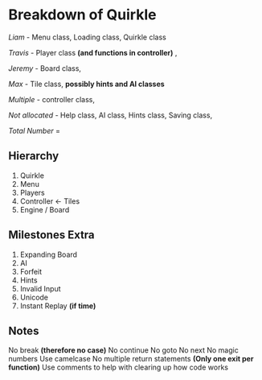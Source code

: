 # Breakdown of Quirkle

*Liam* - Menu class, Loading class, Quirkle class


*Travis* - Player class **(and functions in controller)** , 


*Jeremy* - Board class,  


*Max* - Tile class, **possibly hints and AI classes**


*Multiple* - controller class, 

*Not allocated* - Help class, AI class, Hints class, Saving class,

*Total Number* = 

## Hierarchy 

1. Quirkle
2. Menu
3. Players
4. Controller <- Tiles
5. Engine / Board

## Milestones Extra

1. Expanding Board
2. AI
3. Forfeit
4. Hints
5. Invalid Input
6. Unicode
7. Instant Replay **(if time)** 

## Notes
No break **(therefore no case)**
No continue
No goto 
No next
No magic numbers
Use camelcase 
No multiple return statements **(Only one exit per function)**
Use comments to help with clearing up how code works


